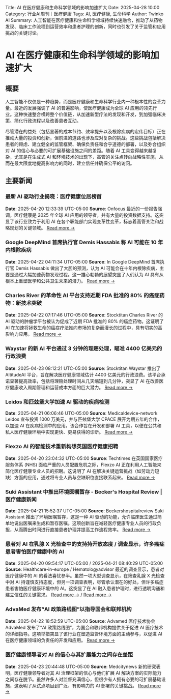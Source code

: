 Title: AI 在医疗健康和生命科学领域的影响加速扩大
Date: 2025-04-28 10:00
Category: 行业AI周刊｜医疗健康
Tags: AI, 医疗健康, 生命科学
Author: Twinko AI
Summary: 人工智能在医疗健康和生命科学领域持续快速融合，推动了从药物发现、临床工作流程到运营效率和患者护理的创新，同时也引发了关于监管和应用挑战的关键讨论。

# AI 在医疗健康和生命科学领域的影响加速扩大

## 概要

人工智能不仅仅是一种趋势，而是医疗健康和生命科学行业内一种根本性的变革力量。最近的发展强调了 AI 的普遍影响，使医疗健康成为全球 AI 应用的领先行业。这种快速整合横跨整个价值链，从加速新型疗法的发现和开发，到加强临床决策、简化行政流程以及改善患者互动。

尽管潜在的益处（包括显著的成本节约、效率提升以及根除疾病的宏伟目标）正在推动大量的投资和创新，但前进的道路也涉及应对复杂的挑战。这些挑战包括解决患者的顾虑、建立健全的监管框架、确保负责任和合乎道德的部署，以及弥合组织对 AI 的信心与必要的可扩展基础设施之间的差距。随着 AI 工具变得越来越复杂，尤其是在生成式 AI 和环境技术的出现下，高管的关注点转向战略性实施，从而在最大限度地提高影响力的同时，建立信任并确保公平的访问。

## 主要新闻

### 最新 AI 驱动行业揭晓：医疗健康位居榜首

**Date**: 2025-04-20 12:33:39 UTC-05:00  **Source**: Onfocus
最近的一份报告强调，医疗健康是 2025 年全球 AI 应用的领导者，并有大量的投资数据支持。这突显了该行业致力于利用 AI 在各个职能部门实现变革性变革，标志着高管关注和战略规划的关键领域。
[Read more →](https://www.onfocus.news/the-most-ai-driven-industries-revealed-healthcare-tops-the-list/)

### Google DeepMind 首席执行官 Demis Hassabis 称 AI 可能在 10 年内根除疾病

**Date**: 2025-04-22 04:11:34 UTC-05:00  **Source**: In
Google DeepMind 首席执行官 Demis Hassabis 做出了大胆的预测，认为 AI 可能会在十年内根除疾病，主要是通过大幅加速药物发现过程。这一雄心勃勃的展望突显了人们认为 AI 具有从根本上重塑医学和公共卫生未来的潜力。
[Read more →](https://in.mashable.com/tech/93052/ai-could-eradicate-diseases-within-10-years-says-google-deepmind-chief-demis-hassabis)

### Charles River 的革命性 AI 平台支持近期 FDA 批准的 80% 的癌症药物：新技术突破

**Date**: 2025-04-22 07:17:46 UTC-05:00  **Source**: Stocktitan
Charles River 的 AI 驱动的肿瘤学平台被认为促成了近期 FDA 批准的 80% 的癌症药物。这证明了 AI 在加速将拯救生命的癌症疗法推向市场的复杂而漫长的过程中，具有切实的高影响力应用。
[Read more →](https://www.stocktitan.net/news/CRL/charles-river-leverages-advanced-technology-to-expedite-oncology-gph2tko2ejbm.html)

### Waystar 的新 AI 平台通过 3 分钟的理赔处理，瞄准 4400 亿美元的行政浪费

**Date**: 2025-04-23 08:12:21 UTC-05:00  **Source**: Stocktitan
Waystar 推出了 AltitudeAI 平台，旨在解决医疗健康领域估计 4400 亿美元的行政浪费。该平台承诺显著提高效率，包括将理赔处理时间从几天缩短到几分钟，突显了 AI 在改善医疗健康收入周期管理和运营成本方面的巨大潜力。
[Read more →](https://www.stocktitan.net/news/WAY/waystar-launches-new-generative-ai-and-advanced-automation-across-aj4rhjaux34x.html)

### Leidos 和匹兹堡大学加速 AI 驱动的疾病检测

**Date**: 2025-04-21 06:06:46 UTC-05:00  **Source**: Medicaldevice-network
Leidos 宣布投资 1000 万美元，并与匹兹堡大学 CPACE 展开为期五年的合作，以加速 AI 在疾病检测中的应用。该合作旨在开发和部署 AI 工具，以便在公共和私人医疗健康环境中实现更快、更易获得的诊断。
[Read more →](https://www.medicaldevice-network.com/news/leidos-university-of-pittsburgh/)

### Flexzo AI 的智能技术重新构想英国医疗健康招聘

**Date**: 2025-04-20 23:04:32 UTC-05:00  **Source**: Techtimes
在英国国家医疗服务体系 (NHS) 面临严重的人员配置危机之际，Flexzo AI 正在利用人工智能来简化医疗健康专业人员的招聘。这说明了 AI 在解决关键运营挑战（如劳动力短缺）方面的应用，通过将专业人员与空缺职位直接联系起来。
[Read more →](https://www.techtimes.com/articles/310069/20250420/reimagining-uk-healthcare-recruitment-flexzo-ais-smart-technology.htm)

### Suki Assistant 中推出环境医嘱暂存 - Becker's Hospital Review | 医疗健康新闻

**Date**: 2025-04-21 15:52:37 UTC-05:00  **Source**: Beckershospitalreview
Suki Assistant 推出了环境医嘱暂存，这是一种 AI 驱动的功能，允许临床医生通过简单地说出医嘱来生成和暂存医嘱。这项创新旨在减轻医疗健康专业人员的行政负担，从而腾出时间进行直接患者护理并提高工作流程效率。
[Read more →](https://www.beckershospitalreview.com/healthcare-information-technology/ai/introducing-ambient-order-staging-in-suki-assistant/)

### 患者对 AI 在乳腺 X 光检查中的支持持开放态度 / 调查显示，许多癌症患者害怕医疗健康中的 AI

**Date**: 2025-04-20 09:54:17 UTC-05:00 / 2025-04-21 08:40:29 UTC-05:00  **Source**: Healthcare-in-europe / Hematologyadvisor
最近的调查显示，患者对医疗健康中的 AI 的看法喜忧参半。虽然一项大型调查显示，在筛查乳腺 X 光检查中对 AI 持谨慎支持态度，但另一项调查表明，尽管承认潜在的好处，但许多癌症患者害怕医疗健康环境中的 AI。这突显了在 AI 融入患者护理时，进行透明沟通和建立信任的关键需求。
[Read more →](https://healthcare-in-europe.com/en/news/patients-support-ai-mammography.html) / [Read more →](https://www.hematologyadvisor.com/news/many-cancer-patients-afraid-of-ai-in-health-care-survey-suggests/)

### AdvaMed 发布“AI 政策路线图”以指导国会和联邦机构

**Date**: 2025-04-22 18:52:59 UTC-05:00  **Source**: Advamed
医疗技术协会 AdvaMed 发布了“AI 政策路线图”，为国会和联邦机构提供关于促进 AI 医疗技术的详细指导。这项举措突显了该行业在塑造监管环境方面的主动参与，以促进 AI 在医疗健康领域的负责任的开发和应用。
[Read more →](https://www.advamed.org/industry-updates/news/advamed-releases-ai-policy-roadmap-to-guide-congress-and-federal-agencies/)

### 医疗健康领导者对 AI 的信心与其扩展能力之间存在差距

**Date**: 2025-04-23 20:44:48 UTC-05:00  **Source**: Medcitynews
新的研究表明，医疗健康领导者对其 AI 治理框架的信心与他们扩展 AI 解决方案的实际能力之间存在脱节。虽然许多人对监督充满信心，但很少有人拥有必要的可扩展基础设施，这表明了从试点项目到广泛、有影响力的 AI 部署的关键挑战。
[Read more →](https://medcitynews.com/2025/04/healthcare-ai-technology-2/)
